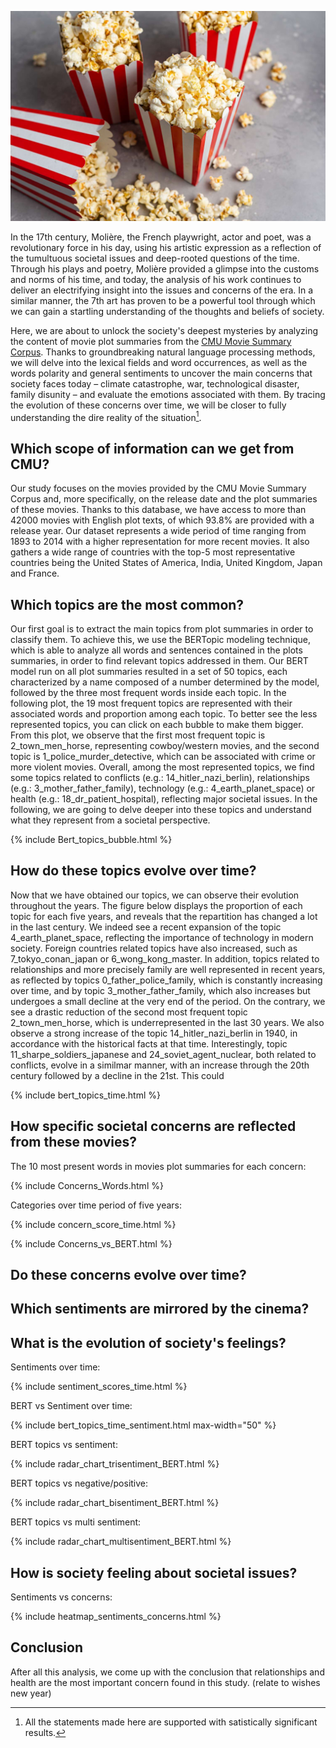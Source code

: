 ![image](output/popcorn.jpg)

In the 17th century, Molière, the French playwright, actor and poet, was a revolutionary force in his day, using his artistic expression as a reflection of the tumultuous societal issues and deep-rooted questions of the time. Through his plays and poetry, Molière provided a glimpse into the customs and norms of his time, and today, the analysis of his work continues to deliver an electrifying insight into the issues and concerns of the era. In a similar manner, the 7th art has proven to be a powerful tool through which we can gain a startling understanding of the thoughts and beliefs of society.

Here, we are about to unlock the society's deepest mysteries by analyzing the content of movie plot summaries from the [CMU Movie Summary Corpus](http://www.cs.cmu.edu/~ark/personas/). Thanks to groundbreaking natural language processing methods, we will delve into the lexical fields and word occurrences, as well as the words polarity and general sentiments to uncover the main concerns that society faces today – climate catastrophe, war, technological disaster, family disunity – and evaluate the emotions associated with them. By tracing the evolution of these concerns over time, we will be closer to fully understanding the dire reality of the situation[^1].

[^1]: All the statements made here are supported with satistically significant results. 

## Which scope of information can we get from CMU?

Our study focuses on the movies provided by the CMU Movie Summary Corpus and, more specifically, on the release date and the plot summaries of these movies. Thanks to this database, we have access to more than 42000 movies with English plot texts, of which 93.8% are provided with a release year. Our dataset represents a wide period of time ranging from 1893 to 2014 with a higher representation for more recent movies. It also gathers a wide range of countries with the top-5 most representative countries being the United States of America, India, United Kingdom, Japan and France.

## Which topics are the most common?

Our first goal is to extract the main topics from plot summaries in order to classify them. To achieve this, we use the BERTopic modeling technique, which is able to analyze all words and sentences contained in the plots summaries, in order to find relevant topics addressed in them. Our BERT model run on all plot summaries resulted in a set of 50 topics, each characterized by a name composed of a number determined by the model, followed by the three most frequent words inside each topic. In the following plot, the 19 most frequent topics are represented with their associated words and proportion among each topic. To better see the less represented topics, you can click on each bubble to make them bigger. From this plot, we observe that the first most frequent topic is 2_town_men_horse, representing cowboy/western movies, and the second topic is 1_police_murder_detective, which can be associated with crime or more violent movies. Overall, among the most represented topics, we find some topics related to conflicts (e.g.: 14_hitler_nazi_berlin), relationships (e.g.: 3_mother_father_family), technology (e.g.: 4_earth_planet_space) or health (e.g.: 18_dr_patient_hospital), reflecting major societal issues.  In the following, we are going to delve deeper into these topics and understand what they represent from a societal perspective.

{% include Bert_topics_bubble.html %}

## How do these topics evolve over time?

Now that we have obtained our topics, we can observe their evolution throughout the years. The figure below displays the proportion of each topic for each five years, and reveals that the repartition has changed a lot in the last century. We indeed see a recent expansion of the topic 4_earth_planet_space, reflecting the importance of technology in modern society. Foreign countries related topics have also increased, such as 7_tokyo_conan_japan or 6_wong_kong_master. In addition, topics related to relationships and more precisely family are well represented in recent years, as reflected by topics 0_father_police_family, which is constantly increasing over time, and by topic 3_mother_father_family, which also increases but undergoes a small decline at the very end of the period.  On the contrary, we see a drastic reduction of the second most frequent topic 2_town_men_horse, which is underrepresented in the last 30 years. We also observe a strong increase of the topic 14_hitler_nazi_berlin in 1940, in accordance with the historical facts at that time. Interestingly, topic 11_sharpe_soldiers_japanese and 24_soviet_agent_nuclear, both related to conflicts, evolve in a similmar manner, with an increase through the 20th century followed by a decline in the 21st. This could  

{% include bert_topics_time.html %}

## How specific societal concerns are reflected from these movies?

The 10 most present words in movies plot summaries for each concern:

{% include Concerns_Words.html %}

Categories over time period of five years:

{% include concern_score_time.html %}

{% include Concerns_vs_BERT.html %}

## Do these concerns evolve over time?

## Which sentiments are mirrored by the cinema?

## What is the evolution of society's feelings?

Sentiments over time: 

{% include sentiment_scores_time.html %}

BERT vs Sentiment over time: 

{% include bert_topics_time_sentiment.html max-width="50" %}

BERT topics vs sentiment: 

{% include radar_chart_trisentiment_BERT.html %}

BERT topics vs negative/positive:

{% include radar_chart_bisentiment_BERT.html %}

BERT topics vs multi sentiment:

{% include radar_chart_multisentiment_BERT.html %}

##  How is society feeling about societal issues?

Sentiments vs concerns: 

{% include heatmap_sentiments_concerns.html %}

## Conclusion
After all this analysis, we come up with the conclusion that relationships and health are the most important concern found in this study. (relate to wishes new year)
